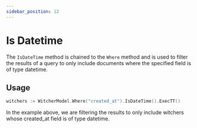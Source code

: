 ```yaml
---
sidebar_position: 12
---
```


# Is Datetime

The `IsDateTime` method is chained to the `Where` method and is used to filter the results of a query to only include documents where the specified field is of type datetime.

## Usage

```go
witchers := WitcherModel.Where("created_at").IsDateTime().ExecTT()
```

In the example above, we are filtering the results to only include witchers whose created_at field is of type datetime.
